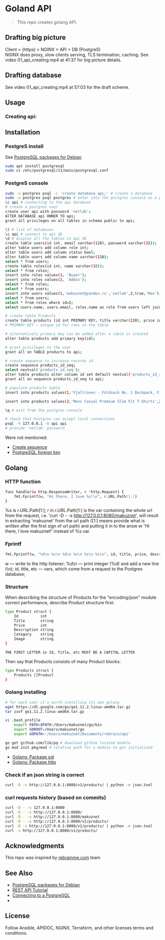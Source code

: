 # Goland API

> This repo creates golang API.   

## Drafting big picture
Client > (https) > NGINX > API > DB (PostgreS)  
NGINX does proxy, slow clients serving, TLS termination, caching.
See video 01_api_creating.mp4 at 41:37 for big picture details.

## Drafting database
See video 01_api_creating.mp4 at 57:03 for the draft scheme.

 

## Usage 
### Creating api:

## Installation  
### PostgreS install
See [PostgreSQL packages for Debian](https://wiki.postgresql.org/wiki/Apt)
```bash
sudo apt install postgresql
sudo vi /etc/postgresql/11/main/postgresql.conf

```

### PostgreS console
```bash
sudo -u postgres psql -c 'create database api;' # create a database
sudo -u postgres psql postgres # enter into the postgres console as a postgres user
\c api # connecting to the api database
# create a postgres user
create user api with password 'netlab';
AlTER DATABASE api OWNER TO api;
grant all privileges on all tables in schema public to api;

\l # list of databases  
\c api # connect to api db
\d # display all the tables in api db
create table users(id int, email varchar(128), password varchar(32));
alter table users add column role int;
alter table users add column status bool;
alter table users add column name varchar(128);
select * from users;  
create table roles(id int, name varchar(32));
select * from roles;
insert into roles values(1, 'Buyer');
insert into roles values(2, 'Admin');
select * from roles;
select * from users;
insert into users values(1,'makuznet@yandex.ru','netlab',2,true,'Max');
select * from users;
select * from roles where id=2;
select users.name, users.email, roles.name as role from users left join roles on users.role=roles.id; 

# create table Products
create table products (id int PRIMARY KEY, title varchar(128), price int, description varchar(1024), category varchar(32), image varchar(128));
# PRIMARY KEY — unique id for rows in the table

# alternatively primary key can be added after a table is created
alter table products add primary key(id);

# grant privileges to the user
grant all on TABLE products to api;

# create sequence to increase records id 
create sequence products_id_seq;
select nextval('products_id_seq');
alter table products alter column id set default nextval('products_id_seq');
grant all on sequence products_id_seq to api;

# populate products table
insert into products values(1,'Fjallraven - Foldsack No. 1 Backpack, Fits 15 Laptops',109.95,'Your perfect pack for everyday use and walks in the forest. Stash your laptop (up to 15 inches) in the padded sleeve, your everyday','men clothing','https://fakestoreapi.com/img/81fPKd-2AYL._AC_SL1500_.jpg');

insert into products values(2,'Mens Casual Premium Slim Fit T-Shirts',22.3,'Slim-fitting style, contrast raglan long sleeve, three-button henley placket, light weight & soft fabric for breathable and comfortable wearing. And Solid stitched shirts with round neck made for durability and a great fit for casual fashion wear and diehard baseball fans. The Henley style round neckline includes a three-button placket.','men clothing','https://fakestoreapi.com/img/71-3HjGNDUL._AC_SY879._SX._UX._SY._UY_.jpg');

\q # exit from the postgres console

# check that Postgres can accept local connections
psql -h 127.0.0.1 -U api api
# provide 'netlab' password
```

Were not mentioned:
- [Create sequence](https://postgrespro.ru/docs/postgresql/9.6/sql-createsequence)  
- [PostgreSQL foreign key](https://www.postgresqltutorial.com/postgresql-foreign-key) 

## Golang
### HTTP function
```bash
func handler(w http.ResponseWriter, r *http.Request) {
	fmt.Fprintf(w, "Hi there, I love %s!\n", r.URL.Path[1:])
}
```
%s is r.URL.Path[1:];
r in r.URL.Path[1:] is the var containing the whole url from the request, i.e. 'curl -D - -s http://127.0.0.1:8080/makuznet', will result in extracting 'makuznet' from the url path ([1:] means provide what is written after the first sign of url path) and putting it in to the answ er 'Hi there, I love makuznet!' instead of %s var.

### Fprintf
```bash
fmt.Fprintf(w, "%d\n %s\n %d\n %s\n %s\n %s\n", id, title, price, description, category, image)
```
w — write to the http listener;
%d\n — print integer (%d) and add a new line (\n);
id, title, etc — vars, which come from a request to the Postgres database;

### Structure
When describing the structure of Products for the "encoding/json" module correct performance, describe Product structure first: 
```bash
type Product struct {
	Id          int
	Title       string
	Price       int
	Description string
	Category    string
	Image       string
}
``` 
`THE FIRST LETTER in Id, Title, etc MUST BE A CAPITAL LETTER`

Then say that Products consists of many Product blocks:
```bash
type Products struct {
	Products []Product
}
```

### Golang installing
```bash
# for each user it's worth installing its own golang
wget https://dl.google.com/go/go1.11.2.linux-amd64.tar.gz
tar zxvf go1.11.2.linux-amd64.tar.gz

vi .bash_profile
    export PATH=$PATH:/Users/makuznet/go/bin
    export GOROOT=/Users/makuznet/go
    export GOPATH='/Users/makuznet/Documents/rebrain/api'

go get github.com/lib/pq # download github located module
go mod init pkg/mod # relative path for a module to get initialized
```

- [Golang: Package sql](https://golang.org/pkg/database/sql)
- [Golang: Package http](https://golang.org/pkg/net/http)

### Check if an json string is correct 
```bash
curl -D -s http://127.0.0.1:8080/v1/products/ | python -m json.tool
```

### curl requests history (based on commits)
```bash
curl -D - -s 127.0.0.1:8080
curl -D - -s http://127.0.0.1:8080/
curl -D - -s http://127.0.0.1:8080/makuznet
curl -D - -s http://127.0.0.1:8080/v1/products/
curl -D -s http://127.0.0.1:8080/v1/products/ | python -m json.tool
curl -s http://127.0.0.1:8080/v1/products/
```

## Acknowledgments

This repo was inspired by [rebrainme.com](https://rebrainme.com) team

## See Also
- [PostgreSQL packages for Debian](https://wiki.postgresql.org/wiki/Apt)
- [REST API Tutorial](https://www.restapitutorial.com/lessons/httpmethods.html)
- [Connecting to a PostgreSQL](https://www.calhoun.io/connecting-to-a-postgresql-database-with-gos-database-sql-package/)
- []()

## License
Follow Ansible, APIDOC, NGINX, Terraform, and other licenses terms and conditions.